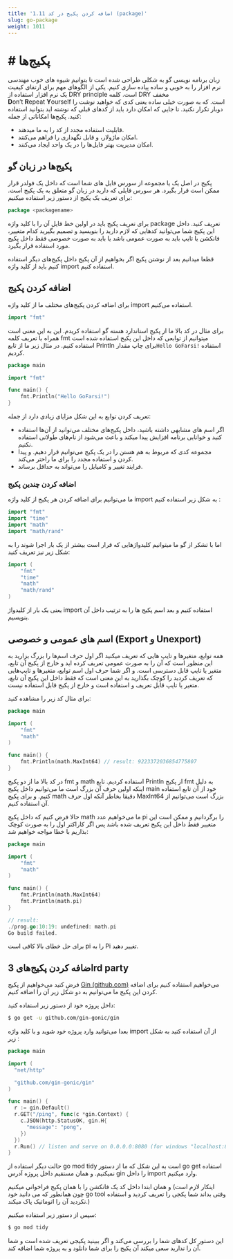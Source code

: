 ```yaml
---
title: '1.11 اضافه کردن پکیج در کد (package)'
slug: go-package
weight: 1011
---
```


# # پکیج‌ها

زبان برنامه نویسی گو به شکلی طراحی شده است تا بتوانیم شیو‌ه های خوب مهندسی نرم افزار را به خوبی و ساده پیاده سازی کنیم. یکی از الگوهای مهم برای ارتقای کیفیت یک نرم افزار استفاده از DRY principle است. کلمه DRY مخفف **D**on’t **R**epeat **Y**ourself است. که به صورت خیلی ساده یعنی کدی که خواهید نوشت را دوبار تکرار نکنید. تا جایی که امکان دارد باید از کدهای قبلی که نوشته اید بتوانید استفاده کنید. پکیج‌ها امکاناتی از جمله:
- قابلیت استفاده مجدد از کد را به ما میدهند.
- امکان ماژولار، و قابل نگهداری را فراهم می‌کنند.
- امکان مدیریت بهتر فایل‌ها را در یک واحد ایجاد می‌کنند.

## پکیج‌ها در زبان گو

پکیج در اصل یک یا مجموعه از سورس فایل های شما است که داخل یک فولدر قرار ممکن است قرار بگیرد. هر سورس فایلی که دارید در زبان گو متعلق به یک پکیج است. برای تعریف یک پکیج از دستور زیر استفاده میکنیم:
```go
package <packagename>
```

برای تعریف پکیج باید در اولین خط فایل آن را با کلید واژه package تعریف کنید. 
داخل این پکیج شما می‌توانید کد‌هایی که لازم دارید را بنویسید و تصمیم بگیرید کدام متغییر، فانکشن یا تایپ باید به صورت عمومی باشد یا باید به صورت خصوصی فقط داخل پکیج مورد استفاده قرار بگیرد.

قطعا میدانیم بعد از نوشتن پکیج اگر بخواهیم از آن پکیج داخل پکیج‌های دیگر استفاده کنیم باید از کلید واژه import استفاده کنیم.

## اضافه کردن پکیج

برای اضافه کردن پکیج‌های مختلف ما از کلید واژه import استفاده می‌کنیم.

```go
import "fmt"
```

برای مثال در کد بالا ما از پکیج استاندارد هسته گو استفاده کریدم. این به این معنی است همراه با تعریف کلمه fmt میتوانیم از توابعی که داخل این پکیج استفاده شده است استفاده کنیم. در مثال زیر ما از تابع Println برای چاپ مقدار`Hello GoFarsi!‍` استفاده کردیم. 

```go
package main

import "fmt"

func main() {
	fmt.Println("Hello GoFarsi!")
}
```

تعریف کردن توابع به این شکل مزایای زیادی دارد از جمله:
- اگر اسم های مشابهی داشته باشید، داخل پکیج‌های مختلف می‌توانید از آن‌ها استفاده کنید و خوانایی برنامه افزایش پیدا میکند و باعث می‌شود از نام‌های طولانی استفاده نکنیم.
- مجموعه کدی که مربوط به هم هستن را در یک پکیج می‌توانیم قرار دهیم. و پیدا کردن و استفاده مجدد را برای ما راحتر می‌کند.
- فرایند تغییر و کامپایل را می‌تواند به حداقل برساند.

### اضافه کردن چندین پکیج

ما می‌توانیم برای اضافه کردن هر پکیج از کلید واژه import به شکل زیر استفاده کنیم :
```go
import "fmt"
import "time"
import "math"
import "math/rand"
```

اما با تشکر از گو ما میتوانیم کلیدواژهایی که قرار است بیشتر از یک بار اجرا شوند را به شکل زیر نیز تعریف کنید:

```go
import (
	"fmt"
	"time"
	"math"
    "math/rand"
)
```

یعنی یک بار از کلیدواژ import استفاده کنیم و بعد اسم پکیج ها را به ترتیب داخل آن بنویسیم.

## اسم های عمومی و خصوصی (Export و Unexport)

همه توابع، متغیر‌ها و تایپ ‌هایی که تعریف میکنید اگر اول حرف اسم‌ها را بزرگ بزارید به این منظور است که آن را به صورت عمومی تعریف کرده اید و خارج از پکیج آن تابع، متغیر یا تایپ قابل دسترسی است.  و اگر شما حرف اول اسم توابع، متغیرها و تایپ‌هایی که تعریف کردید را کوچک بگذارید به این معنی است که فقط داخل این پکیج آن تابع، متغیر یا تایپ قابل تعریف و استفاده است و خارج از پکیج قابل استفاده نیست.

برای مثال کد زیر را مشاهده کنید:

```go
package main

import (
	"fmt"
	"math"
)

func main() {
	fmt.Println(math.MaxInt64) // result: 9223372036854775807
}
```

در کد بالا ما از دو پکیج fmt و math استفاده کردیم. تابع Println از پکیج fmt به دلیل اینکه اولین حرف آن بزرگ است ما می‌توانیم داخل پکیج main خود از آن تابع استفاده کنیم. و برای پکیج math دقیقا بخاطر آنکه اول حرف MaxInt64 بزرگ است می‌توانیم از آن استفاده کنیم. 

حالا فرض کنیم که داخل پکیج math ما می‌خواهیم عدد pi را برگردانیم و ممکن است این متغییر فقط داخل این پکیج تعریف شده باشد پس اگر کاراکتر اول را به صورت کوچک بذاریم با خطا مواجه خواهیم شد:

```go
package main

import (
	"fmt"
	"math"
)

func main() {
	fmt.Println(math.MaxInt64) 
	fmt.Println(math.pi) 
}

// result:
./prog.go:10:19: undefined: math.pi
Go build failed.
```

برای حل خطای بالا کافی است pi را به Pi تغییر دهید.

## اضافه کردن پکیج‌های 3rd party

فرض کنید می‌خواهیم از پکیج [ Gin (github.com)](https://github.com/gin-gonic/gin) می‌خواهیم استفاده کنیم برای اضافه کردن این پکیج ما ‌می‌توانیم به دو شکل زیر آن را اضافه کنیم.


داخل پروژه خود از دستور زیر استفاده کنید:
```bash
$ go get -u github.com/gin-gonic/gin
```

بعدا می‌توانید وارد پروژه خود شوید و با کلید واژه import از  آن استفاده کنید به شکل زیر :

```go
package main

import (
  "net/http"

  "github.com/gin-gonic/gin"
)

func main() {
  r := gin.Default()
  r.GET("/ping", func(c *gin.Context) {
    c.JSON(http.StatusOK, gin.H{
      "message": "pong",
    })
  })
  r.Run() // listen and serve on 0.0.0.0:8080 (for windows "localhost:8080")
}
```

حالت دیگر استفاده از go mod tidy است به این شکل که ما از دستور go get استفاده نمیکنیم. و همان مستقیم داخل پروژه آدرس gin را داخل import وارد میکنیم. 

و همان ابتدا داخل کد یک فانکشن را با همان پکیج فراخوانی میکنیم (اینکار لازم است چون همانطور که می دانید خود go tool وقتی بداند شما پکجی را تعریف کردید و استفاده نکردید آن را اتوماتیک پاک میکند.)

سپس از دستور زیر استفاده میکنیم:
```bash
$ go mod tidy
```

این دستور کل کدهای شما را بررسی می‌کند و اگر ببینید پکیجی تعریف شده است و شما آن را ندارید سعی میکند آن پکیج را برای شما دانلود و به پروژه شما اضافه کند.
